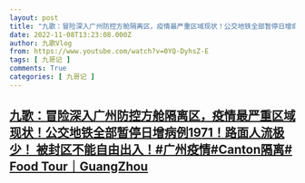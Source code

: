 ```yaml
---
layout: post
title: "九歌：冒险深入广州防控方舱隔离区，疫情最严重区域现状！公交地铁全部暂停日增病例1971！路面人流极少！ 被封区不能自由出入！#广州疫情#Canton隔离# Food Tour｜GuangZhou"
date: 2022-11-08T13:23:08.000Z
author: 九歌Vlog
from: https://www.youtube.com/watch?v=0YQ-DyhsZ-E
tags: [ 九哥记 ]
comments: True
categories: [ 九哥记 ]
---
```

<!--1667913788000-->
[九歌：冒险深入广州防控方舱隔离区，疫情最严重区域现状！公交地铁全部暂停日增病例1971！路面人流极少！ 被封区不能自由出入！#广州疫情#Canton隔离# Food Tour｜GuangZhou](https://www.youtube.com/watch?v=0YQ-DyhsZ-E)
------

<div>

</div>
